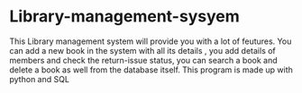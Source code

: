 # Library-management-sysyem
This Library management system will provide you with a lot of feutures. You can add a new book in the system with all its details , you add details of members and check the return-issue status, you can search a book and delete a book as well from the database itself. This program is made up with python and SQL
